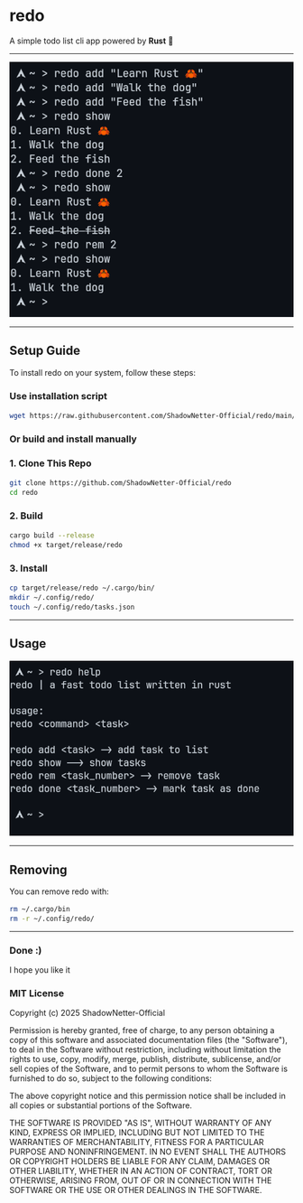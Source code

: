 # redo

A simple todo list cli app powered by **Rust** 🦀

---

![Overview](screenshots/overview.png)

---

## Setup Guide

To install redo on your system, follow these steps:

### Use installation script

```bash
wget https://raw.githubusercontent.com/ShadowNetter-Official/redo/main/install.sh && sh install.sh
```

### Or build and install manually

### 1. Clone This Repo

```bash
git clone https://github.com/ShadowNetter-Official/redo
cd redo
```
### 2. Build

```bash
cargo build --release
chmod +x target/release/redo
```

### 3. Install

```bash
cp target/release/redo ~/.cargo/bin/
mkdir ~/.config/redo/
touch ~/.config/redo/tasks.json
```

---

## Usage

![Usage](screenshots/redohelp.png)

---

## Removing

You can remove redo with:

```bash
rm ~/.cargo/bin
rm -r ~/.config/redo/
```

---

### Done :)

I hope you like it

### MIT License

Copyright (c) 2025 ShadowNetter-Official

Permission is hereby granted, free of charge, to any person obtaining a copy
of this software and associated documentation files (the "Software"), to deal
in the Software without restriction, including without limitation the rights
to use, copy, modify, merge, publish, distribute, sublicense, and/or sell
copies of the Software, and to permit persons to whom the Software is
furnished to do so, subject to the following conditions:

The above copyright notice and this permission notice shall be included in all
copies or substantial portions of the Software.

THE SOFTWARE IS PROVIDED "AS IS", WITHOUT WARRANTY OF ANY KIND, EXPRESS OR
IMPLIED, INCLUDING BUT NOT LIMITED TO THE WARRANTIES OF MERCHANTABILITY,
FITNESS FOR A PARTICULAR PURPOSE AND NONINFRINGEMENT. IN NO EVENT SHALL THE
AUTHORS OR COPYRIGHT HOLDERS BE LIABLE FOR ANY CLAIM, DAMAGES OR OTHER
LIABILITY, WHETHER IN AN ACTION OF CONTRACT, TORT OR OTHERWISE, ARISING FROM,
OUT OF OR IN CONNECTION WITH THE SOFTWARE OR THE USE OR OTHER DEALINGS IN THE
SOFTWARE.
